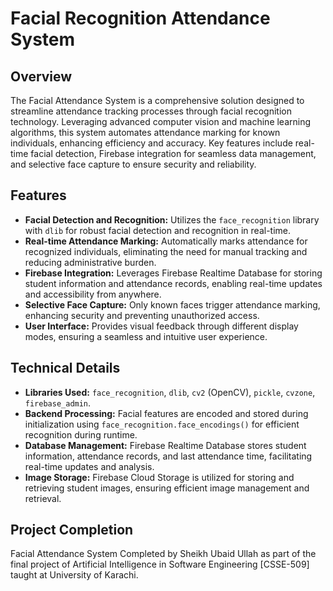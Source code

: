 # Facial Recognition Attendance System

## Overview
The Facial Attendance System is a comprehensive solution designed to streamline attendance tracking processes through facial recognition technology. Leveraging advanced computer vision and machine learning algorithms, this system automates attendance marking for known individuals, enhancing efficiency and accuracy. Key features include real-time facial detection, Firebase integration for seamless data management, and selective face capture to ensure security and reliability.

## Features
- **Facial Detection and Recognition:** Utilizes the `face_recognition` library with `dlib` for robust facial detection and recognition in real-time.
- **Real-time Attendance Marking:** Automatically marks attendance for recognized individuals, eliminating the need for manual tracking and reducing administrative burden.
- **Firebase Integration:** Leverages Firebase Realtime Database for storing student information and attendance records, enabling real-time updates and accessibility from anywhere.
- **Selective Face Capture:** Only known faces trigger attendance marking, enhancing security and preventing unauthorized access.
- **User Interface:** Provides visual feedback through different display modes, ensuring a seamless and intuitive user experience.

## Technical Details
- **Libraries Used:** `face_recognition`, `dlib`, `cv2` (OpenCV), `pickle`, `cvzone`, `firebase_admin`.
- **Backend Processing:** Facial features are encoded and stored during initialization using `face_recognition.face_encodings()` for efficient recognition during runtime.
- **Database Management:** Firebase Realtime Database stores student information, attendance records, and last attendance time, facilitating real-time updates and analysis.
- **Image Storage:** Firebase Cloud Storage is utilized for storing and retrieving student images, ensuring efficient image management and retrieval.


## Project Completion
Facial Attendance System Completed by Sheikh Ubaid Ullah as part of the final project of Artificial Intelligence in Software Engineering [CSSE-509] taught at University of Karachi.
